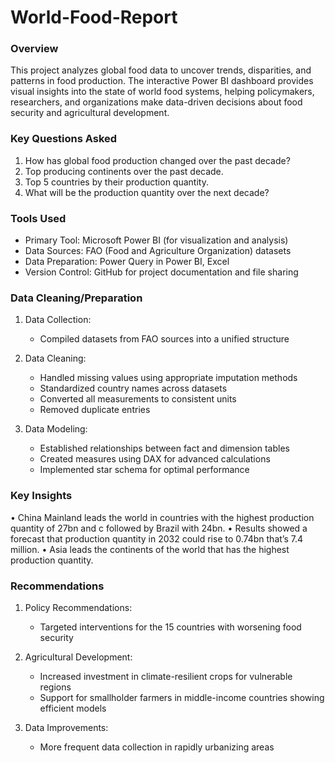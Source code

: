 # World-Food-Report

### Overview
This project analyzes global food data to uncover trends, disparities, and patterns in food production. The interactive Power BI dashboard provides visual insights into the state of world food systems, helping policymakers, researchers, and organizations make data-driven decisions about food security and agricultural development.

### Key Questions Asked
1. How has global food production changed over the past decade?
2. Top producing continents over the past decade. 
3. Top 5 countries by their production quantity. 
4. What will be the production quantity over the next decade?

### Tools Used
- Primary Tool: Microsoft Power BI (for visualization and analysis)
- Data Sources: 
  FAO (Food and Agriculture Organization) datasets
- Data Preparation: Power Query in Power BI, Excel
- Version Control: GitHub for project documentation and file sharing

### Data Cleaning/Preparation
1. Data Collection:
   - Compiled datasets from FAO sources into a unified structure

2. Data Cleaning:
   - Handled missing values using appropriate imputation methods
   - Standardized country names across datasets
   - Converted all measurements to consistent units
   - Removed duplicate entries

3. Data Modeling:
   - Established relationships between fact and dimension tables
   - Created measures using DAX for advanced calculations
   - Implemented star schema for optimal performance

### Key Insights
 • China Mainland leads the world in countries with the highest production quantity of 27bn and c followed by Brazil with 24bn.
 • Results showed a forecast that production quantity in 2032 could rise to 0.74bn that’s 7.4 million. 
 • Asia leads the continents of the world that has the highest production quantity.

### Recommendations
1. Policy Recommendations:
   - Targeted interventions for the 15 countries with worsening food security
   
2. Agricultural Development:
   - Increased investment in climate-resilient crops for vulnerable regions
   - Support for smallholder farmers in middle-income countries showing efficient models

3. Data Improvements:
   - More frequent data collection in rapidly urbanizing areas
